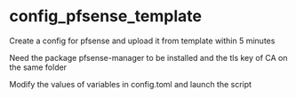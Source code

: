 # config_pfsense_template
Create a config for pfsense and upload it from template within 5 minutes

Need the package pfsense-manager to be installed and the tls key of CA on the same folder

Modify the values of variables in config.toml and launch the script
